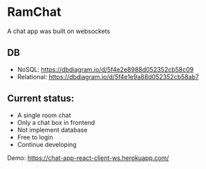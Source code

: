 # RamChat
A chat app was built on websockets

## DB

- NoSQL: https://dbdiagram.io/d/5f4e2e8988d052352cb58c09
- Relational: https://dbdiagram.io/d/5f4e1e9a88d052352cb58ab7

## Current status:

- A single room chat
- Only a chat box in frontend
- Not implement database
- Free to login
- Continue developing

Demo: https://chat-app-react-client-ws.herokuapp.com/

